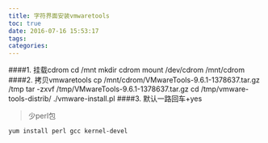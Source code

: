 ```yaml
---
title: 字符界面安装vmwaretools
toc: true
date: 2016-07-16 15:53:17
tags:
categories:
---
```


####1. 挂载cdrom
     cd /mnt
     mkdir cdrom
     mount /dev/cdrom /mnt/cdrom
####2. 拷贝vmwaretools
     cp /mnt/cdrom/VMwareTools-9.6.1-1378637.tar.gz /tmp
     tar -zxvf /tmp/VMwareTools-9.6.1-1378637.tar.gz
     cd /tmp/vmware-tools-distrib/
     ./vmware-install.pl
####3. 默认一路回车+yes


>少perl包

	yum install perl gcc kernel-devel
